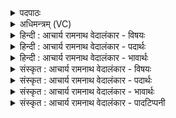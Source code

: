 <details><summary>पदपाठः</summary>

उ꣢त्। त्वा꣣। मन्दन्तु। सो꣡माः꣢꣯। कृ꣣णुष्व꣢। रा꣡धः꣢꣯। अ꣣द्रिवः। अ। द्रिवः। अ꣡व꣢꣯। ब्र꣣ह्मद्वि꣡षः꣢। ब्र꣣ह्म। द्वि꣡षः꣢꣯। ज꣣हिः। १९४।
</details>

<details><summary>अधिमन्त्रम् (VC)</summary>

- इन्द्रः
- प्रगाथः काण्वः
- गायत्री
- षड्जः
- ऐन्द्रं काण्डम्
</details>

<details><summary>हिन्दी : आचार्य रामनाथ वेदालंकार - विषयः</summary>

प्रथम मन्त्र में यह वर्णन है कि इन्द्र सोमरस से प्रसन्न होकर क्या करे।
</details>

<details><summary>हिन्दी : आचार्य रामनाथ वेदालंकार - पदार्थः</summary>

पदार्थान्वयभाषाः -  प्रथम—परमात्मा के पक्ष में। हे इन्द्र परमात्मन् ! (सोमाः) हमारे द्वारा अभिषुत श्रद्धारस, ज्ञानरस और कर्मरस (त्वा) तुझे (उत् मन्दन्तु) अत्यधिक आनन्दित करें। हे (अद्रिवः) मेघों के स्वामिन् ! वर्षा करनेवाले ! तू हमारे लिए (राधः) अहिंसा, सत्य, अस्तेय, धारणा, ध्यान, समाधि, योगसिद्धि आदि आध्यात्मिक ऐश्वर्य (कृणुष्व) प्रदान कर। (ब्रह्मद्विषः) ब्रह्मविरोधी काम, क्रोध, नास्तिकता आदि मानसिक शत्रुओं को (अवजहि) मार गिरा ॥ द्वितीय—राजा के पक्ष में। हे इन्द्र राजन् ! (सोमाः) वीर-रस (त्वा) तुझे (उत् मन्दन्तु) उत्साहित करें। हे (अद्रिवः) वज्रधारी, विविध शस्त्रास्त्रों से सुसज्जित, धनुर्वेद में पारङ्गत राजन् ! तू प्रजाओं के लिए (राधः) सब प्रकार के धनधान्यादि (कृणुष्व) उत्पन्न कर, प्रदान कर। (ब्रह्मद्विषः) ईश्वरविरोधी, विद्या-विरोधी, सत्यविरोधी, धर्मविरोधी, न्यायविरोधी एवं प्रजाविरोधी डाकू, चोर आदियों को (अवजहि) विनष्ट कर ॥१॥ इस मन्त्र में श्लेषालङ्कार है ॥१॥
</details>

<details><summary>हिन्दी : आचार्य रामनाथ वेदालंकार - भावार्थः</summary>

भावार्थभाषाः -  उपासना किया हुआ परमेश्वर और वीर-रसों से उत्साहित राजा प्रजाओं के ऊपर भौतिक व आध्यात्मिक सम्पत्तियों की वर्षा करते हैं और ब्रह्मद्वेषी शत्रुओं को विनष्ट करते हैं। इसलिए सबको परमेश्वर की उपासना करना और राजा का सत्कार करना तथा उसे प्रोत्साहित करना उचित है ॥१॥
</details>

<details><summary>संस्कृत : आचार्य रामनाथ वेदालंकार - विषयः</summary>

अथेन्द्रः सोमरसैः प्रहृष्टः सन् किं कुर्यादित्याह।
</details>

<details><summary>संस्कृत : आचार्य रामनाथ वेदालंकार - पदार्थः</summary>

पदार्थान्वयभाषाः -  प्रथमः—परमात्मपरः। हे इन्द्र परमात्मन् ! (सोमाः) अस्माभिरभिषुताः श्रद्धारसा ज्ञानरसाः कर्मरसाश्च (त्वा) त्वाम् (उत् मन्दन्तु२) उत्कृष्टतया आनन्दयन्तु। मदि स्तुतिमोदमदस्वप्नकान्तिगतिषु, अन्तर्णीतण्यर्थः। परस्मैपदं छान्दसम्। हे (अद्रिवः) मेघानां स्वामिन् वृष्टिकर्तः। अद्रिः इति मेघनाम। निघं० १।१०। ततो मतुप्। अद्रयो मेघा अस्य सन्तीति अद्रिवान्। छन्दसीरः। अ० ८।२।१५ इति मतुपो मकारस्य वत्वम्। सम्बुद्धौ मतुवसो रु सम्बद्धौ छन्दसि। अ० ८।३।१ इति नकारस्य रुः आदेशः। त्वमस्मभ्यम् (राधः) अहिंसासत्यास्तेयधारणाध्यानसमाधियोगसिद्ध्यादिकम् आध्यात्मिकम् ऐश्वर्यम्। राधस् इति धननाम। निघं० २।१०। (कृणुष्व) प्रदेहि, (ब्रह्मद्विषः) ब्रह्मविरोधिनः कामक्रोधनास्तिकत्वादीन् मानसान् रिपून् (अवजहि) अवपातय ॥ अथ द्वितीयः—राजपरः। हे इन्द्र राजन् ! (सोमाः) वीररसाः३ (त्वा) त्वाम् (उत् मन्दन्तु) उद्धर्षयन्तु उत्साहयन्तु। हे (अद्रिवः) वज्रवन्, विविधशस्त्रास्त्रसज्जित, धनुर्वेदपारंगत राजन् ! त्वं प्रजाभ्यः (राधः) सर्वविधं धनधान्यादिकम् (कृणुष्व) उत्पादय, प्रदेहि वा। (ब्रह्मद्विषः) ईश्वरविरोधिनो विद्याविरोधिनः सत्यविरोधिनो धर्मविरोधिनो न्यायविरोधिनः प्रजाविरोधिनश्च दस्युतस्करादीन् (अवजहि) विनाशय ॥१॥ अत्र श्लेषालङ्कारः ॥१॥
</details>

<details><summary>संस्कृत : आचार्य रामनाथ वेदालंकार - भावार्थः</summary>

भावार्थभाषाः -  उपासितः परमेश्वरो वीररसैरुत्साहितो राजा च प्रजानामुपरि भौतिकाध्यात्मिकसम्पदां वृष्टिं करोति, ब्रह्मद्विषः शत्रूंश्च दण्डयति हिनस्ति वा। अतः सर्वैः परमेश्वर उपासनीयो राजा च सत्करणीयः प्रोत्साहनीयश्च ॥१॥
</details>

<details><summary>संस्कृत : आचार्य रामनाथ वेदालंकार - पादटिप्पनी</summary>

टिप्पणी:   १. ऋ० ८।६४।१, अथ० २०।९३।१, साम० १३५४। २. मदी हर्षे, मद तृप्तौ इत्यस्य वेदं रूपम्। मदिश्चान्तर्णीतण्यर्थो द्रष्टव्यः। मदयन्तु हर्षयन्तु तर्पयन्तु वेत्यर्थः—इति वि०। उत् अधिकं मन्दन्तु मोदयन्तु—इति भ०। ३. (सोमम्) वीररसादिकम्—इति ऋ० १।४७।३ भाष्ये द०।
</details>